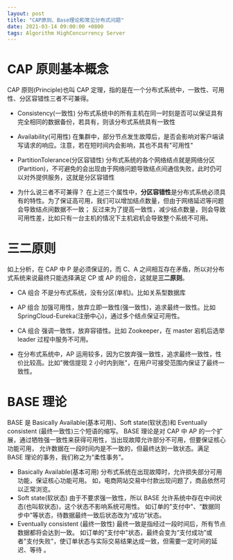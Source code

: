 ```yaml
---
layout: post
title: "CAP原则、Base理论和常见分布式问题"
date: 2021-03-14 09:00:00 +0800
tags: Algorithm HighConcurrency Server
---
```


# CAP 原则基本概念

CAP 原则(Principle)也叫 CAP 定理，指的是在一个分布式系统中，一致性、可用性、分区容错性三者不可兼得。

- Consistency(一致性)
  分布式系统中的所有主机在同一时刻是否可以保证具有完全相同的数据备份，若具有，则该分布式系统具有一致性
- Availability(可用性)
  在集群中，部分节点发生故障后，是否会影响对客户端读写请求的响应。注意，若在短时间内会影响，其也不具有"可用性"
- PartitionTolerance(分区容错性)
  分布式系统的各个网络结点就是网络分区(Partition)，不可避免的会出现由于网络问题导致结点间通信失败，此时仍可以对外提供服务，这就是分区容错性

- 为什么说三者不可兼得？
  在上述三个属性中，**分区容错性**是分布式系统必须具有的特性。为了保证高可用，我们可以增加结点数量，但由于网络延迟等问题会导致结点间数据不一致；
  反过来为了提高一致性，减少结点数量，则会导致可用性差，比如只有一台主机的情况下主机宕机会导致整个系统不可用。

# 三二原则

如上分析，在 CAP 中 P 是必须保证的，而 C、A 之间相互存在矛盾，所以对分布式系统来说最终只能选择满足 CP 或 AP 的组合，这就是**三二原则**。

- CA 组合
  不是分布式系统，没有分区(单机)。比如关系型数据库
- AP 组合
  加强可用性，放弃立即一致性(强一致性)，追求最终一致性。比如 SpringCloud-Eureka(注册中心)，通过多个结点保证可用性。
- CA 组合
  强调一致性，放弃容错性。比如 Zookeeper，在 master 宕机后选举 leader 过程中服务不可用。

- 在分布式系统中，AP 运用较多，因为它放弃强一致性，追求最终一致性，性价比较高。比如"微信提现 2 小时内到账"，在用户可接受范围内保证了最终一致性。

# BASE 理论

BASE 是 Basically Available(基本可用)、Soft state(软状态)和 Eventually consistent (最终一致性)三个短语的缩写。
BASE 理论是对 CAP 中 AP 的一个扩展，通过牺牲强一致性来获得可用性，当出现故障允许部分不可用，但要保证核心功能可用，
允许数据在一段时间内是不一致的，但最终达到一致状态。满足 BASE 理论的事务，我们称之为“柔性事务”。

- Basically Available(基本可用)
  分布式系统在出现故障时，允许损失部分可用功能，保证核心功能可用。
  如，电商网站交易中付款出现问题了，商品依然可以正常浏览。
- Soft state(软状态)
  由于不要求强一致性，所以 BASE 允许系统中存在中间状态(也叫软状态)，这个状态不影响系统可用性。
  如订单的"支付中"、“数据同步中”等状态，待数据最终一致后状态改为“成功”状态。
- Eventually consistent (最终一致性)
  最终一致是指经过一段时间后，所有节点数据都将会达到一致。
  如订单的"支付中"状态，最终会变为“支付成功”或者"支付失败"，使订单状态与实际交易结果达成一致，但需要一定时间的延迟、等待 。
